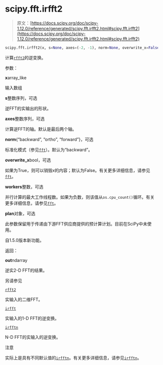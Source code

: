 # scipy.fft.irfft2

> 原文：[https://docs.scipy.org/doc/scipy-1.12.0/reference/generated/scipy.fft.irfft2.html#scipy.fft.irfft2](https://docs.scipy.org/doc/scipy-1.12.0/reference/generated/scipy.fft.irfft2.html#scipy.fft.irfft2)

```py
scipy.fft.irfft2(x, s=None, axes=(-2, -1), norm=None, overwrite_x=False, workers=None, *, plan=None)
```

计算[`rfft2`](https://docs.scipy.org/doc/scipy-1.12.0/reference/generated/scipy.fft.rfft2.html#scipy.fft.rfft2 "scipy.fft.rfft2")的逆变换。

参数：

**x**array_like

输入数组

**s**整数序列，可选

逆FFT的实输出的形状。

**axes**整数序列，可选

计算逆FFT的轴。默认是最后两个轴。

**norm**{“backward”, “ortho”, “forward”}，可选

标准化模式（参见[`fft`](https://docs.scipy.org/doc/scipy-1.12.0/reference/generated/scipy.fft.fft.html#scipy.fft.fft "scipy.fft.fft")）。默认为“backward”。

**overwrite_x**bool，可选

如果为True，则可以销毁*x*的内容；默认为False。有关更多详细信息，请参见[`fft`](https://docs.scipy.org/doc/scipy-1.12.0/reference/generated/scipy.fft.fft.html#scipy.fft.fft "scipy.fft.fft")。

**workers**整数，可选

并行计算的最大工作线程数。如果为负数，则该值从`os.cpu_count()`循环。有关更多详细信息，请参见[`fft`](https://docs.scipy.org/doc/scipy-1.12.0/reference/generated/scipy.fft.fft.html#scipy.fft.fft "scipy.fft.fft")。

**plan**对象，可选

此参数保留用于传递由下游FFT供应商提供的预计算计划。目前在SciPy中未使用。

自1.5.0版本新功能。

返回：

**out**ndarray

逆实2-D FFT的结果。

另请参见

[`rfft2`](https://docs.scipy.org/doc/scipy-1.12.0/reference/generated/scipy.fft.rfft2.html#scipy.fft.rfft2 "scipy.fft.rfft2")

实输入的二维FFT。

[`irfft`](https://docs.scipy.org/doc/scipy-1.12.0/reference/generated/scipy.fft.irfft.html#scipy.fft.irfft "scipy.fft.irfft")

实输入的1-D FFT的逆变换。

[`irfftn`](https://docs.scipy.org/doc/scipy-1.12.0/reference/generated/scipy.fft.irfftn.html#scipy.fft.irfftn "scipy.fft.irfftn")

N-D FFT的实输入的逆变换。

注意

实际上是具有不同默认值的[`irfftn`](https://docs.scipy.org/doc/scipy-1.12.0/reference/generated/scipy.fft.irfftn.html#scipy.fft.irfftn "scipy.fft.irfftn")。有关更多详细信息，请参见[`irfftn`](https://docs.scipy.org/doc/scipy-1.12.0/reference/generated/scipy.fft.irfftn.html#scipy.fft.irfftn "scipy.fft.irfftn")。

